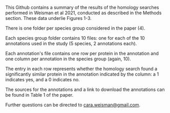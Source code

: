 This Github contains a summary of the results of the homology searches performed in Weisman et al 2021, conducted as described in the Methods section. These data underlie Figures 1-3. 

There is one folder per species group considered in the paper (4).

Each species group folder contains 10 files: one for each of the 10 annotations used in the study (5 species, 2 annotations each). 

Each annotation's file contains one row per protein in the annotation and one column per annotation in the species group (again, 10). 

The entry in each row represents whether the homology search found a significantly similar protein in the annotation indicated by the column: a 1 indicates yes, and a 0 indicates no. 

The sources for the annotations and a link to download the annotations can be found in Table 1 of the paper. 

Further questions can be directed to cara.weisman@gmail.com.
